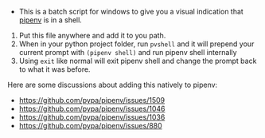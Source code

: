
* This is a batch script for windows to give you a visual indication that [pipenv](https://github.com/pypa/pipenv) is in a shell.

1. Put this file anywhere and add it to you path.
2. When in your python project folder, run `pvshell` and it will prepend your current prompt with `(pipenv shell)` and run pipenv shell internally
3. Using `exit` like normal will exit pipenv shell and change the prompt back to what it was before.


Here are some discussions about adding this natively to pipenv:
* https://github.com/pypa/pipenv/issues/1509
* https://github.com/pypa/pipenv/issues/1046
* https://github.com/pypa/pipenv/issues/1036
* https://github.com/pypa/pipenv/issues/880
